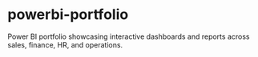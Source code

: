 # powerbi-portfolio
Power BI portfolio showcasing interactive dashboards and reports across sales, finance, HR, and operations. 
